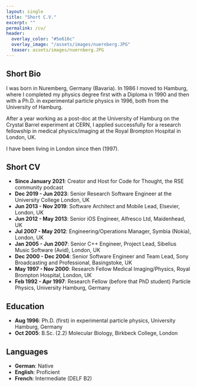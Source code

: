 ```yaml
---
layout: single
title: "Short C.V."
excerpt: ""
permalink: /cv/
header:
  overlay_color: "#5e616c"
  overlay_image: "/assets/images/nuernberg.JPG"
  teaser: assets/images/nuernberg.JPG
---
```


## Short Bio
I was born in Nuremberg, Germany (Bavaria). In 1986 I moved to Hamburg, where I completed my physics degree first with a Diploma in 1990 and then with a Ph.D. in experimental particle physics in 1996, both from the University of Hamburg.

After a year working as a post-doc at the University of Hamburg on the Crystal Barrel experiment at CERN, I applied successfully for a research fellowship in medical physics/imaging at the Royal Brompton Hospital in London, UK. 

I have been living in London since then (1997).

## Short CV
- **Since January 2021**: Creator and Host for Code for Thought, the RSE community podcast
- **Dec 2019 - Jun 2023**: Senior Research Software Engineer at the University College London, UK
- **Jun 2013 - Nov 2019**: Software Architect and Mobile Lead, Elsevier, London, UK
- **Jun 2012 - May 2013**: Senior iOS Engineer, Alfresco Ltd, Maidenhead, UK
- **Jul 2007 - May 2012**: Engineering/Operations Manager, Symbia (Nokia), London, UK
- **Jan 2005 - Jun 2007**: Senior C++ Engineer, Project Lead, Sibelius Music Software (Avid), London, UK
- **Dec 2000 - Dec 2004**: Senior Software Engineer and Team Lead, Sony Broadcasting and Professional, Basingstoke, UK
- **May 1997 - Nov 2000**: Research Fellow Medical Imaging/Physics, Royal Brompton Hospital, London, UK
- **Feb 1992 - Apr 1997**: Research Fellow (before that PhD student) Particle Physics, University Hamburg, Germany

## Education
- **Aug 1996**: Ph.D. (first) in experimental particle physics, University Hamburg, Germany
- **Oct 2005**: B.Sc. (2.2) Molecular Biology, Birkbeck College, London

## Languages
- **German**: Native
- **English**: Proficient
- **French**: Intermediate (DELF B2)

